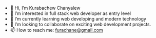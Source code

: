 - 👋 Hi, I’m Kurabachew Chanyalew 
- 👀 I’m interested in full stack web developer as entry level 
- 🌱 I’m currently learning web developing and modern technology 
- 💞️ I’m looking to collaborate on exciting web development projects.
- 📫 How to reach me: furachane@gmail.com 

<!---
Going244/Going244 is a ✨ special ✨ repository because its `README.md` (this file) appears on your GitHub profile.
You can click the Preview link to take a look at your changes.
--->
